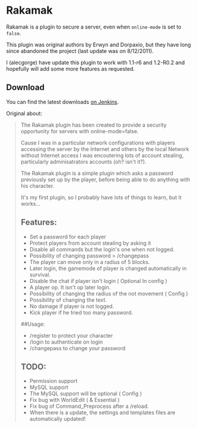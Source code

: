 # Rakamak

Rakamak is a plugin to secure a server, even when `online-mode` is set to `false`.

This plugin was original authors by Erwyn and Dorpaxio, but they have long since abandoned the project (last update was on 8/12/2011).

I (alecgorge) have update this plugin to work with 1.1-r6 and 1.2-R0.2 and hopefully will add some more features as requested.

## Download

You can find the latest downloads [on Jenkins](http://ci.alecgorge.com/job/Rakamak/).

Original about:

> The Rakamak plugin has been created to provide a security opportunity for
> servers with online-mode=false.
> 
> Cause I was in a particular network configurations with players accessing the
> server by the Internet and others by the local Network without Internet access
> I was encoutering lots of account stealing, particularly adminisatrators accounts
> (oh? isn't it?).
> 
> The Rakamak plugin is a simple plugin which asks a password previously set up
> by the player, before being able to do anything with his character.
> 
> It's my first plugin, so I probably have lots of things to learn, but it works...
> 
> ## Features:
> 
> * Set a password for each player
> * Protect players from account stealing by asking it
> * Disable all commands but the login's one when not logged.
> * Possibility of changing password > /changepass <currentpassword> <newpassword>
> * The player can move only in a radius of 5 blocks.
> * Later login, the gamemode of player is changed automatically in survival.
> * Disable the chat if player isn't login ( Optional In config )
> * A player op. It isn't op later login.
> * Possibility of changing the radius of the not movement ( Config )
> * Possibility of changing the text.
> * No damage if player is not logged.
> * Kick player if he tried too many password.
> 
> ##Usage:
> 
> * /register <thepasswordyouwant> to protect your character
> * /login <thesamepassword> to authenticate on login
> * /changepass <currentpassword> <newpassword> to change your password
> 
> ## TODO:
> 
> * Permission support
> * MySQL support
> * The MySQL support will be optional ( Config )
> * Fix bug with WorldEdit ( & Essential )
> * Fix bug of Command_Preprocess after a /reload.
> * When there is a update, the settings and templates files are automatically updated!

